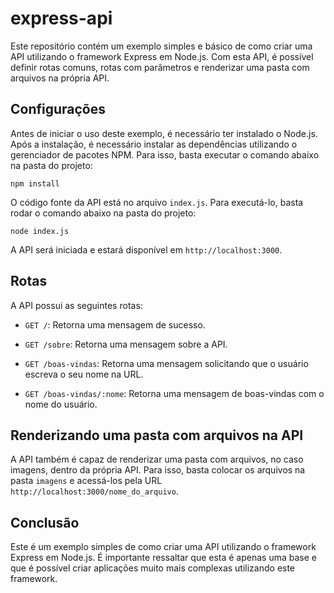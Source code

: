 # express-api

Este repositório contém um exemplo simples e básico de como criar uma API utilizando o framework Express em Node.js. Com esta API, é possível definir rotas comuns, rotas com parâmetros e renderizar uma pasta com arquivos na própria API.

## Configurações

Antes de iniciar o uso deste exemplo, é necessário ter instalado o Node.js. Após a instalação, é necessário instalar as dependências utilizando o gerenciador de pacotes NPM. Para isso, basta executar o comando abaixo na pasta do projeto:

```
npm install
```

O código fonte da API está no arquivo `index.js`. Para executá-lo, basta rodar o comando abaixo na pasta do projeto:

```
node index.js
```

A API será iniciada e estará disponível em `http://localhost:3000`.

## Rotas

A API possui as seguintes rotas:

- `GET /`: Retorna uma mensagem de sucesso.

- `GET /sobre`: Retorna uma mensagem sobre a API.

- `GET /boas-vindas`: Retorna uma mensagem solicitando que o usuário escreva o seu nome na URL.

- `GET /boas-vindas/:nome`: Retorna uma mensagem de boas-vindas com o nome do usuário.

## Renderizando uma pasta com arquivos na API

A API também é capaz de renderizar uma pasta com arquivos, no caso imagens, dentro da própria API. Para isso, basta colocar os arquivos na pasta `imagens` e acessá-los pela URL `http://localhost:3000/nome_do_arquivo`.

## Conclusão

Este é um exemplo simples de como criar uma API utilizando o framework Express em Node.js. É importante ressaltar que esta é apenas uma base e que é possível criar aplicações muito mais complexas utilizando este framework.

